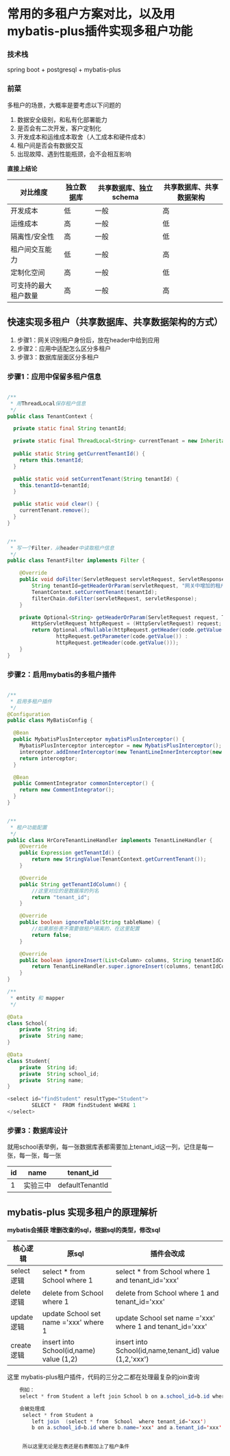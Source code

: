 # 常用的多租户方案对比，以及用mybatis-plus插件实现多租户功能

### 技术栈
spring boot + postgresql + mybatis-plus

### 前菜
多租户的场景，大概率是要考虑以下问题的
1. 数据安全级别，和私有化部署能力
2. 是否会有二次开发，客户定制化
3. 开发成本和运维成本取舍（人工成本和硬件成本）
4. 租户间是否会有数据交互
5. 出现故障、遇到性能瓶颈，会不会相互影响


**直接上结论**

| 对比维度       | 独立数据库 | 共享数据库、独立schema | 共享数据库、共享数据架构 |
|------------|-------|----------------|--------------|
| 开发成本       | 低     | 一般             | 高            | 
| 运维成本       | 高     | 一般             | 低            | 
| 隔离性/安全性    | 高     | 一般             | 低            | 
| 租户间交互能力    | 低     | 一般             | 高            |
| 定制化空间      | 高     | 一般             | 低            |
| 可支持的最大租户数量 | 高     | 一般             | 高            |

## 快速实现多租户（共享数据库、共享数据架构的方式）

1. 步骤1：网关识别租户身份后，放在header中给到应用
2. 步骤2：应用中适配怎么区分多租户
3. 步骤3：数据库层面区分多租户

### 步骤1：应用中保留多租户信息
```java

/**
 * 用ThreadLocal保存租户信息
 */
public class TenantContext {

  private static final String tenantId;

  private static final ThreadLocal<String> currentTenant = new InheritableThreadLocal<>();
  
  public static String getCurrentTenantId() {
    return this.tenantId;
  }

  public static void setCurrentTenant(String tenantId) {
    this.tenantId=tenantId;
  }

  public static void clear() {
    currentTenant.remove();
  }
}


/**
 * 写一个Filter，从header中读取租户信息
 */
public class TenantFilter implements Filter {

    @Override
    public void doFilter(ServletRequest servletRequest, ServletResponse servletResponse, FilterChain filterChain) throws IOException, ServletException {
        String tenantId=getHeaderOrParam(servletRequest, "网关中增加的租户key").orElse("defaultTenantId");
        TenantContext.setCurrentTenant(tenantId);
        filterChain.doFilter(servletRequest, servletResponse);
    }

    private Optional<String> getHeaderOrParam(ServletRequest request, TenantEnum code) {
        HttpServletRequest httpRequest = (HttpServletRequest) request;
        return Optional.ofNullable(httpRequest.getHeader(code.getValue()) == null ?
                httpRequest.getParameter(code.getValue()) :
                httpRequest.getHeader(code.getValue()));
    }
}
```

### 步骤2：启用mybatis的多租户插件
```java

/**
 * 启用多租户插件
 */
@Configuration
public class MyBatisConfig {

  @Bean
  public MybatisPlusInterceptor mybatisPlusInterceptor() {
    MybatisPlusInterceptor interceptor = new MybatisPlusInterceptor();
    interceptor.addInnerInterceptor(new TenantLineInnerInterceptor(new SystemTenantLineHandler()));
    return interceptor;
  }

  @Bean
  public CommentIntegrator commonInterceptor() {
    return new CommentIntegrator();
  }
}


/**
 * 租户功能配置
 */
public class HrCoreTenantLineHandler implements TenantLineHandler {
    @Override
    public Expression getTenantId() {
        return new StringValue(TenantContext.getCurrentTenant());
    }

    @Override
    public String getTenantIdColumn() {
        //这里对应的是数据库的列名
        return "tenant_id";
    }

    @Override
    public boolean ignoreTable(String tableName) {
        //如果那些表不需要做租户隔离的，在这里配置
        return false;
    }

    @Override
    public boolean ignoreInsert(List<Column> columns, String tenantIdColumn) {
        return TenantLineHandler.super.ignoreInsert(columns, tenantIdColumn);
    }
}

/**
 * entity 和 mapper
 */

@Data
class School{
    private  String id;
    private  String name;
}

@Data
class Student{
    private  String id;
    private  String school_id;
    private  String name;
}

<select id="findStudent" resultType="Student">
        SELECT *  FROM findStudent WHERE 1
</select>

```


### 步骤3：数据库设计
就用school表举例，每一张数据库表都需要加上tenant_id这一列，记住是每一张，每一张，每一张

| id  | name | tenant_id       |
|-----|------|-----------------|
| 1   | 实验三中 | defaultTenantId |


## mybatis-plus 实现多租户的原理解析

**mybatis会捕获 增删改查的sql，根据sql的类型，修改sql**

| 核心逻辑     | 原sql                                    | 插件会改成                                                     |
|----------|-----------------------------------------|-----------------------------------------------------------|
| select逻辑 | select * from School where 1            | select * from School where 1 and tenant_id='xxx'          |
| delete逻辑 | delete from School where 1              | delete from School where 1 and tenant_id='xxx'            |
| update逻辑 | update School set name ='xxx' where 1   | update School set name ='xxx' where 1 and tenant_id='xxx' |
| create逻辑 | insert into School(id,name) value (1,2) | insert into School(id,name,tenant_id) value (1,2,'xxx')   |

这里 mybatis-plus租户插件，代码的三分之二都在处理最复杂的join查询

```java
    例如：
    select * from Student a left join School b on a.school_id=b.id where b.name='xxx'

    会被处理成 
     select * from Student a
        left join  (select * from  School  where tenant_id='xxx')
        b on a.school_id=b.id where b.name='xxx' and a.tenant_id='xxx'
    

     所以这里无论是左表还是右表都加上了租户条件
```